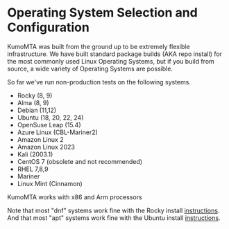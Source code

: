# Operating System Selection and Configuration

KumoMTA was built from the ground up to be extremely flexible infrastructure. We have built standard package builds (AKA repo install) for the most commonly used Linux Operating Systems, but if you build from source, a wide variety of Operating Systems are possible.
  
So far we've run non-production tests on the following systems.


* Rocky (8, 9)
* Alma (8, 9)
* Debian (11,12)
* Ubuntu (18, 20, 22, 24)
* OpenSuse Leap (15.4)
* Azure Linux (CBL-Mariner2)
* Amazon Linux 2
* Amazon Linux 2023
* Kali (2003.1)
* CentOS 7 (obsolete and not recommended)
* RHEL 7,8,9
* Mariner
* Linux Mint (Cinnamon)

KumoMTA works with x86 and Arm processors

Note that most "dnf" systems work fine with the Rocky install [instructions](../installation/linux.md).
And that most "apt" systems work fine with the Ubuntu install [instructions](../installation/linux.md).

